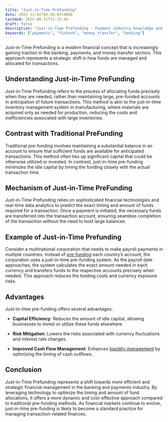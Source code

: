 ```yaml
---
title: "Just-in-Time Prefunding"
date: 2023-12-02T08:58:03+0000
lastmod: 2025-08-11T12:15:44
draft: false
description: "Just-in-Time Prefunding - Payment industry knowledge and insights"
keywords: ["payments", "fintech", "money transfer", "banking"]
---
```


Just-in-Time Prefunding is a modern financial concept that is increasingly gaining traction in the banking, payments, and money transfer sectors. This approach represents a strategic shift in how funds are managed and allocated for transactions.

## Understanding Just-in-Time PreFunding

Just-in-Time Prefunding refers to the process of allocating funds precisely when they are needed, rather than maintaining large, pre-funded accounts in anticipation of future transactions. This method is akin to the just-in-time inventory management system in manufacturing, where materials are acquired only as needed for production, reducing the costs and inefficiencies associated with large inventories.

## Contrast with Traditional PreFunding

Traditional pre-funding involves maintaining a substantial balance in an account to ensure that sufficient funds are available for anticipated transactions. This method often ties up significant capital that could be otherwise utilized or invested. In contrast, just-in-time pre-funding minimizes the idle capital by timing the funding closely with the actual transaction time.

## Mechanism of Just-in-Time PreFunding

Just-in-Time Prefunding relies on sophisticated financial technologies and real-time data analytics to predict the exact timing and amount of funds required for a transaction. Once a payment is initiated, the necessary funds are transferred into the transaction account, ensuring seamless completion of the transaction without the need to hold large balances.

## Example of Just-in-Time Prefunding

Consider a multinational corporation that needs to make payroll payments in multiple countries. Instead of [pre-funding](https://faisalkhanllc.xyz/resources/payments-wiki/p/prefunding/) each country’s account, the corporation uses a just-in-time pre-funding system. As the payroll date approaches, the system calculates the exact amount needed in each currency and transfers funds to the respective accounts precisely when needed. This approach reduces the holding costs and currency exposure risks.

## Advantages

Just-in-time pre-funding offers several advantages:

- **Capital Efficiency**: Reduces the amount of idle capital, allowing businesses to invest or utilize these funds elsewhere.

- **Risk Mitigation**: Lowers the risks associated with currency fluctuations and interest rate changes.

- **Improved Cash Flow Management**: Enhances [liquidity management](https://faisalkhanllc.xyz/resources/payments-wiki/l/liquidity-management/) by optimizing the timing of cash outflows.

## Conclusion

Just-in-Time Prefunding represents a shift towards more efficient and strategic financial management in the banking and payments industry. By leveraging technology to optimize the timing and amount of fund allocations, it offers a more dynamic and cost-effective approach compared to traditional pre-funding methods. As financial markets continue to evolve, just-in-time pre-funding is likely to become a standard practice for managing transaction-related finances.